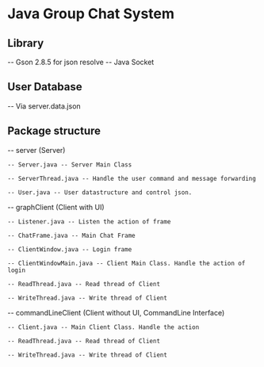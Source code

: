 # Java Group Chat System
## **Library**
  -- Gson 2.8.5 for json resolve
  -- Java Socket
## **User Database**
  -- Via server.data.json
## **Package structure**
  -- server (Server)
  
    -- Server.java -- Server Main Class
    
    -- ServerThread.java -- Handle the user command and message forwarding
    
    -- User.java -- User datastructure and control json.
    
  -- graphClient (Client with UI)
  
    -- Listener.java -- Listen the action of frame
    
    -- ChatFrame.java -- Main Chat Frame
    
    -- ClientWindow.java -- Login frame
    
    -- ClientWindowMain.java -- Client Main Class. Handle the action of login
    
    -- ReadThread.java -- Read thread of Client
    
    -- WriteThread.java -- Write thread of Client
    
  -- commandLineClient (Client without UI, CommandLine Interface)
  
    -- Client.java -- Main Client Class. Handle the action
    
    -- ReadThread.java -- Read thread of Client
    
    -- WriteThread.java -- Write thread of Client
    
    
 
